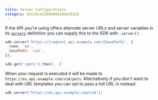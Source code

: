 ```yaml
---
title: Server Configurations
category: 62cc6ce22b8b6601da6cb12d
---
```


If the API you're using offers alternate server URLs and server variables in its [`servers`](https://github.com/OAI/OpenAPI-Specification/blob/main/versions/3.1.0.md#serverObject) definition you can supply this to the SDK with `.server()`:

```js
sdk.server('https://{region}.api.example.com/{basePath}', {
  name: 'eu',
  basePath: 'v14',
});

sdk.get('/pets').then(...)
```

When your request is executed it will be made to `https://eu.api.example.com/v14/pets`. Alternatively if you don't want to deal with URL templates you can opt to pass a full URL in instead:

```js
sdk.server('https://eu.api.example.com/v14');
```
